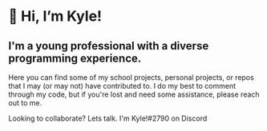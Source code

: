 # 👋 Hi, I’m Kyle!
## I'm a young professional with a diverse programming experience.

Here you can find some of my school projects, personal projects, or repos that I may (or may not) have contributed to. I do my best to comment through my code, but if you're lost and need some assistance, please reach out to me.

Looking to collaborate? Lets talk. I'm Kyle!#2790 on Discord


<!---
kraftingkage/kraftingkage is a ✨ special ✨ repository because its `README.md` (this file) appears on your GitHub profile.
You can click the Preview link to take a look at your changes.
--->

